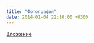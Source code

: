 ```yaml
---
title: "Фотография"
date: 2014-01-04 22:10:00 +0300
---
```



[Вложение](/assets/vk_photos/1/vXlLhnJ300Y.jpg)
